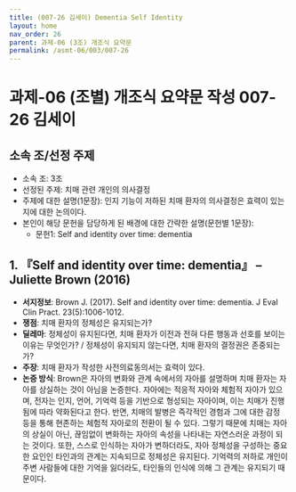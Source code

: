 ```yaml
---
title: (007-26 김세이) Dementia Self Identity
layout: home
nav_order: 26
parent: 과제-06 (3조) 개조식 요약문
permalink: /asmt-06/003/007-26
---
```


# 과제-06 (조별) 개조식 요약문 작성 007-26 김세이

## 소속 조/선정 주제

- 소속 조: 3조
- 선정된 주제: 치매 관련 개인의 의사결정
- 주제에 대한 설명(1문장): 인지 기능이 저하된 치매 환자의 의사결정은 효력이 있는지에 대한 논의이다.
- 본인이 해당 문헌을 담당하게 된 배경에 대한 간략한 설명(문헌별 1문장): 
  - 문헌1: Self and identity over time: dementia

## 1. 『Self and identity over time: dementia』 – Juliette Brown (2016)

- **서지정보**: Brown J. (2017). Self and identity over time: dementia. J Eval Clin Pract. 23(5):1006-1012.
- **쟁점**: 치매 환자의 정체성은 유지되는가?
- **딜레마**: 정체성이 유지된다면, 치매 환자가 이전과 전혀 다른 행동과 선호를 보이는 이유는 무엇인가? / 정체성이 유지되지 않는다면, 치매 환자의 결정권은 존중되는가?
- **주장**: 치매 환자가 작성한 사전의료동의서는 효력이 있다.
- **논증 방식**: Brown은 자아의 변화와 관계 속에서의 자아를 설명하며 치매 환자는 자아를 상실하는 것이 아님을 논증한다. 자아에는 적응적 자아와 체험적 자아가 있으며, 전자는 인지, 언어, 기억력 등을 기반으로 형성되는 자아이며, 이는 치매가 진행됨에 따라 약화된다고 한다. 반면, 치매의 발병은 즉각적인 경험과 그에 대한 감정 등을 통해 현존하는 체험적 자아로의 전환이 될 수 있다. 그렇기 때문에 치매는 자아의 상실이 아닌, 끊임없이 변화하는 자아의 속성을 나타내는 자연스러운 과정이 되는 것이다. 또한, 스스로 인식하는 자아가 변하더라도, 자아 정체성을 구성하는 중요한 요인인 타인과의 관계는 지속되므로 정체성은 유지된다. 기억력의 저하로 개인이 주변 사람들에 대한 기억을 잃더라도, 타인들의 인식에 의해 그 관계는 유지되기 때문이다.